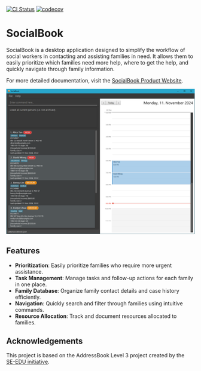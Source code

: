 [![CI Status](https://github.com/AY2425S1-CS2103T-F14b-1/tp/workflows/Java%20CI/badge.svg)](https://github.com/AY2425S1-CS2103T-F14b-1/tp/actions)
[![codecov](https://codecov.io/github/AY2425S1-CS2103T-F14b-1/tp/graph/badge.svg?token=MQKVUQZV24)](https://codecov.io/github/AY2425S1-CS2103T-F14b-1/tp)

# SocialBook

SocialBook is a desktop application designed to simplify the workflow of social workers in contacting and assisting families in need.
It allows them to easily prioritize which families need more help, where to get the help, and quickly navigate through family information.

For more detailed documentation, visit the [SocialBook Product Website](https://ay2425s1-cs2103t-f14b-1.github.io/tp/).

![Ui](docs/images/Ui.png)

## Features

* **Prioritization**: Easily prioritize families who require more urgent assistance.
* **Task Management**: Manage tasks and follow-up actions for each family in one place.
* **Family Database**: Organize family contact details and case history efficiently.
* **Navigation**: Quickly search and filter through families using intuitive commands.
* **Resource Allocation**: Track and document resources allocated to families.

## Acknowledgements

This project is based on the AddressBook Level 3 project created by the [SE-EDU initiative](https://se-education.org).
